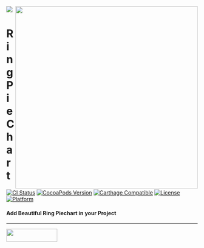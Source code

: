 <img src="https://github.com/jwd-ali/TidalTestProject/blob/master/images/header/header.png">
<img align="right" src="https://github.com/jwd-ali/RingPieChart/blob/master/images/demo.png" width="480" />
<p><h1 align="left">RingPieChart</h1></p>

[![CI Status](https://travis-ci.org/honghaoz/Ji.svg?branch=master)](https://travis-ci.org/honghaoz/Ji)
[![CocoaPods Version](https://img.shields.io/badge/pod-v1.0.0-yellowgreen)](https://cocoapods.org/pods/RingPieChart)
[![Carthage Compatible](https://img.shields.io/badge/Carthage-compatible-0473B3.svg?style=flat)](https://github.com/Carthage/Carthage)
[![License](https://img.shields.io/cocoapods/l/Ji.svg?style=flat)](https://cocoapods.org/pods/RingPieChart)
[![Platform](https://img.shields.io/cocoapods/p/Ji.svg?style=flat)](https://cocoapods.org/pods/RingPieChart)


<p><h4>Add Beautiful Ring Piechart in your Project</h4></p>

___

<p> 
  

<a href="https://www.linkedin.com/in/jawad-ali-3804ab24/"><img src="https://i.imgur.com/vGjsQPt.png" width="134" height="34"></a>  

</br></br>
